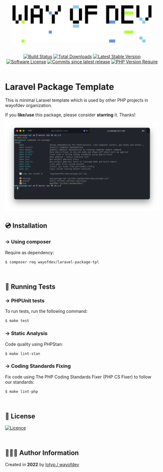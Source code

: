 <br>

<div align="center">
<img width="456" src="https://raw.githubusercontent.com/wayofdev/laravel-package-tpl/master/assets/logo.gh-light-mode-only.png#gh-light-mode-only" alt="WayOfDev Logo for light theme">
<img width="456" src="https://raw.githubusercontent.com/wayofdev/laravel-package-tpl/master/assets/logo.gh-dark-mode-only.png#gh-dark-mode-only" alt="WayOfDev Logo for dark theme">
</div>


<br>

<br>

<div align="center">
<a href="https://github.com/wayofdev/laravel-package-tpl/actions"><img alt="Build Status" src="https://img.shields.io/endpoint.svg?url=https%3A%2F%2Factions-badge.atrox.dev%2Fwayofdev%2Flaravel-package-tpl%2Fbadge&style=flat-square"/></a>
<a href="https://packagist.org/packages/wayofdev/laravel-package-tpl"><img src="https://img.shields.io/packagist/dt/wayofdev/laravel-package-tpl?&style=flat-square" alt="Total Downloads"></a>
<a href="https://packagist.org/packages/wayofdev/laravel-package-tpl"><img src="https://img.shields.io/packagist/v/wayofdev/laravel-package-tpl?&style=flat-square" alt="Latest Stable Version"></a>
<a href="https://packagist.org/packages/wayofdev/laravel-package-tpl"><img src="https://img.shields.io/packagist/l/wayofdev/laravel-package-tpl?style=flat-square&color=blue" alt="Software License"/></a>
<a href="https://packagist.org/packages/wayofdev/laravel-package-tpl"><img alt="Commits since latest release" src="https://img.shields.io/github/commits-since/wayofdev/laravel-package-tpl/latest?style=flat-square"></a>
<a href="https://packagist.org/packages/wayofdev/laravel-package-tpl"><img alt="PHP Version Require" src="https://poser.pugx.org/wayofdev/laravel-package-tpl/require/php?style=flat-square"></a>
</div>

<br>

# Laravel Package Template

This is minimal Laravel template which is used by other PHP projects in wayofdev organization.

If you **like/use** this package, please consider **starring** it. Thanks!

![Screenshot](assets/screenshot.png)

## 💿 Installation

### → Using composer

Require as dependency:

```bash
$ composer req wayofdev/laravel-package-tpl
```

<br>

## 🧪 Running Tests

### → PHPUnit tests

To run tests, run the following command:

```bash
$ make test
```

### → Static Analysis

Code quality using PHPStan:

```bash
$ make lint-stan
```

### → Coding Standards Fixing

Fix code using The PHP Coding Standards Fixer (PHP CS Fixer) to follow our standards:

```bash
$ make lint-php
```

<br>

## 🤝 License

[![Licence](https://img.shields.io/github/license/wayofdev/laravel-package-tpl?style=for-the-badge&color=blue)](./LICENSE)

<br>

## 🙆🏼‍♂️ Author Information

Created in **2022** by [lotyp / wayofdev](https://github.com/wayofdev)

<br>

